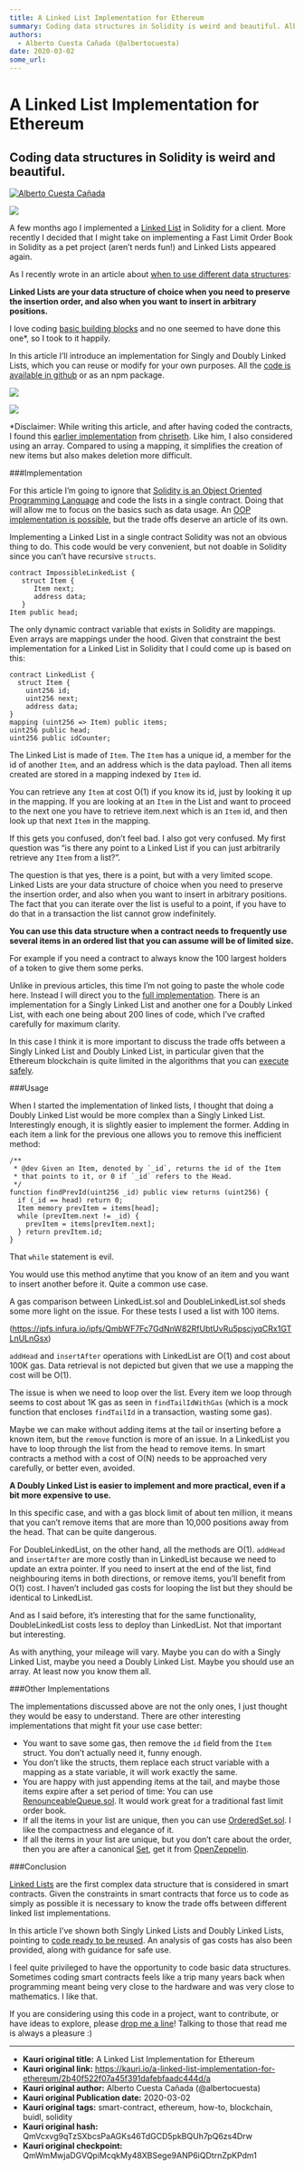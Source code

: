 ```yaml
---
title: A Linked List Implementation for Ethereum
summary: Coding data structures in Solidity is weird and beautiful. Alberto Cuesta Cañada A few months ago I implemented a Linked List in Solidity for a client. More rec
authors:
  - Alberto Cuesta Cañada (@albertocuesta)
date: 2020-03-02
some_url: 
---
```


# A Linked List Implementation for Ethereum


Coding data structures in Solidity is weird and beautiful.
----------------------------------------------------------

[![Alberto Cuesta Cañada](https://miro.medium.com/fit/c/96/96/1*FmM57rntjA9sQCNBo5XAPw.jpeg)](https://medium.com/@albertocuestacanada?source=post_page-----a2915bf8122f----------------------)

![](https://ipfs.infura.io/ipfs/QmWPDdkWc4QsW5aC252JBtGebSmAYVcZYXcjfaEFyYc4Fy)

A few months ago I implemented a [Linked List](https://en.wikipedia.org/wiki/Linked_list) in Solidity for a client. More recently I decided that I might take on implementing a Fast Limit Order Book in Solidity as a pet project (aren’t nerds fun!) and Linked Lists appeared again.

As I recently wrote in an article about [when to use different data structures](https://www.techhq.io/8686/how-to-not-run-out-of-gas-in-ethereum/):

**Linked Lists are your data structure of choice when you need to preserve the insertion order, and also when you want to insert in arbitrary positions.**

I love coding [basic building blocks](https://hackernoon.com/ownership-and-access-control-in-solidity-nn7g3xo3) and no one seemed to have done this one\*, so I took to it happily.

In this article I’ll introduce an implementation for Singly and Doubly Linked Lists, which you can reuse or modify for your own purposes. All the [code is available in github](https://github.com/HQ20/contracts/tree/master/contracts/lists) or as an npm package.

![](https://miro.medium.com/max/1920/0*zobE6VzVBV2S2zQo)

![](https://miro.medium.com/max/1920/0*JrPoORpmwzL-RMLa)

\*Disclaimer: While writing this article, and after having coded the contracts, I found this [earlier implementation](https://github.com/ethereum/dapp-bin/blob/master/library/linkedList.sol) from [chriseth](https://github.com/chriseth). Like him, I also considered using an array. Compared to using a mapping, it simplifies the creation of new items but also makes deletion more difficult.


###Implementation

For this article I’m going to ignore that [Solidity is an Object Oriented Programming Language](https://medium.com/coinmonks/solidity-and-object-oriented-programming-oop-191f8deb8316) and code the lists in a single contract. Doing that will allow me to focus on the basics such as data usage. An [OOP implementation is possible](https://github.com/HQ20/contracts/blob/new/lists/oop/contracts/drafts/lists/LinkedListOOP.sol), but the trade offs deserve an article of its own.

Implementing a Linked List in a single contract Solidity was not an obvious thing to do. This code would be very convenient, but not doable in Solidity since you can’t have recursive `structs`.

```
contract ImpossibleLinkedList {
   struct Item {  
      Item next;
      address data;  
   }
Item public head;
```

The only dynamic contract variable that exists in Solidity are mappings. Even arrays are mappings under the hood. Given that constraint the best implementation for a Linked List in Solidity that I could come up is based on this:

```
contract LinkedList {
  struct Item {  
    uint256 id;
    uint256 next;  
    address data;
}  
mapping (uint256 => Item) public items;
uint256 public head;  
uint256 public idCounter;
```

The Linked List is made of `Item`. The `Item` has a unique id, a member for the id of another `Item`, and an address which is the data payload. Then all items created are stored in a mapping indexed by `Item` id.

You can retrieve any `Item` at cost O(1) if you know its id, just by looking it up in the mapping. If you are looking at an `Item` in the List and want to proceed to the next one you have to retrieve item.next which is an `Item` id, and then look up that next `Item` in the mapping.

If this gets you confused, don’t feel bad. I also got very confused. My first question was “is there any point to a Linked List if you can just arbitrarily retrieve any `Item` from a list?”.

The question is that yes, there is a point, but with a very limited scope. Linked Lists are your data structure of choice when you need to preserve the insertion order, and also when you want to insert in arbitrary positions. The fact that you can iterate over the list is useful to a point, if you have to do that in a transaction the list cannot grow indefinitely.

**You can use this data structure when a contract needs to frequently use several items in an ordered list that you can assume will be of limited size.**

For example if you need a contract to always know the 100 largest holders of a token to give them some perks.

Unlike in previous articles, this time I’m not going to paste the whole code here. Instead I will direct you to the [full implementation](https://github.com/HQ20/contracts/contracts/lists). There is an implementation for a Singly Linked List and another one for a Doubly Linked List, with each one being about 200 lines of code, which I’ve crafted carefully for maximum clarity.

In this case I think it is more important to discuss the trade offs between a Singly Linked List and Doubly Linked List, in particular given that the Ethereum blockchain is quite limited in the algorithms that you can [execute safely](https://hackernoon.com/how-much-can-i-do-in-a-block-163q3xp2).

###Usage

When I started the implementation of linked lists, I thought that doing a Doubly Linked List would be more complex than a Singly Linked List. Interestingly enough, it is slightly easier to implement the former. Adding in each item a link for the previous one allows you to remove this inefficient method:

```
/**
 * @dev Given an Item, denoted by `_id`, returns the id of the Item  
 * that points to it, or 0 if `_id` refers to the Head.
 */  
function findPrevId(uint256 _id) public view returns (uint256) {
  if (_id == head) return 0;  
  Item memory prevItem = items[head];
  while (prevItem.next != _id) {  
    prevItem = items[prevItem.next];
  } return prevItem.id;
}
```

That `while` statement is evil.

You would use this method anytime that you know of an item and you want to insert another before it. Quite a common use case.

A gas comparison between LinkedList.sol and DoubleLinkedList.sol sheds some more light on the issue. For these tests I used a list with 100 items.

(https://ipfs.infura.io/ipfs/QmbWF7Fc7GdNnW82RfUbtUvRu5pscjyqCRx1GTLnULnGsx)

`addHead` and `insertAfter` operations with LinkedList are O(1) and cost about 100K gas. Data retrieval is not depicted but given that we use a mapping the cost will be O(1).

The issue is when we need to loop over the list. Every item we loop through seems to cost about 1K gas as seen in `findTailIdWithGas` (which is a mock function that encloses `findTailId` in a transaction, wasting some gas).

Maybe we can make without adding items at the tail or inserting before a known item, but the `remove` function is more of an issue. In a LinkedList you have to loop through the list from the head to remove items. In smart contracts a method with a cost of O(N) needs to be approached very carefully, or better even, avoided.

**A Doubly Linked List is easier to implement and more practical, even if a bit more expensive to use.**

In this specific case, and with a gas block limit of about ten million, it means that you can’t remove items that are more than 10,000 positions away from the head. That can be quite dangerous.

For DoubleLinkedList, on the other hand, all the methods are O(1). `addHead` and `insertAfter` are more costly than in LinkedList because we need to update an extra pointer. If you need to insert at the end of the list, find neighbouring items in both directions, or remove items, you’ll benefit from O(1) cost. I haven’t included gas costs for looping the list but they should be identical to LinkedList.

And as I said before, it’s interesting that for the same functionality, DoubleLinkedList costs less to deploy than LinkedList. Not that important but interesting.

As with anything, your mileage will vary. Maybe you can do with a Singly Linked List, maybe you need a Doubly Linked List. Maybe you should use an array. At least now you know them all.

###Other Implementations

The implementations discussed above are not the only ones, I just thought they would be easy to understand. There are other interesting implementations that might fit your use case better:

*   You want to save some gas, then remove the `id` field from the `Item` struct. You don’t actually need it, funny enough.
*   You don’t like the structs, them replace each struct variable with a mapping as a state variable, it will work exactly the same.
*   You are happy with just appending items at the tail, and maybe those items expire after a set period of time: You can use [RenounceableQueue.sol](https://github.com/HQ20/contracts/blob/master/contracts/drafts/lists/RenounceableQueue.sol). It would work great for a traditional fast limit order book.
*   If all the items in your list are unique, then you can use [OrderedSet.sol](https://github.com/HQ20/contracts/blob/master/contracts/drafts/lists/OrderedSet.sol). I like the compactness and elegance of it.
*   If all the items in your list are unique, but you don’t care about the order, then you are after a canonical [Set](https://en.wikipedia.org/wiki/Set_(abstract_data_type)), get it from [OpenZeppelin](https://github.com/OpenZeppelin/openzeppelin-contracts/blob/master/contracts/utils/EnumerableSet.sol).

###Conclusion

[Linked Lists](https://en.wikipedia.org/wiki/Linked_list) are the first complex data structure that is considered in smart contracts. Given the constraints in smart contracts that force us to code as simply as possible it is necessary to know the trade offs between different linked list implementations.

In this article I’ve shown both Singly Linked Lists and Doubly Linked Lists, pointing to [code ready to be reused](https://github.com/HQ20/contracts/tree/master/contracts/lists). An analysis of gas costs has also been provided, along with guidance for safe use.

I feel quite privileged to have the opportunity to code basic data structures. Sometimes coding smart contracts feels like a trip many years back when programming meant being very close to the hardware and was very close to mathematics. I like that.

If you are considering using this code in a project, want to contribute, or have ideas to explore, please [drop me a line](http://www.albertocuesta.es/)! Talking to those that read me is always a pleasure :)


---

- **Kauri original title:** A Linked List Implementation for Ethereum
- **Kauri original link:** https://kauri.io/a-linked-list-implementation-for-ethereum/2b40f522f07a45f391dafebfaadc444d/a
- **Kauri original author:** Alberto Cuesta Cañada (@albertocuesta)
- **Kauri original Publication date:** 2020-03-02
- **Kauri original tags:** smart-contract, ethereum, how-to, blockchain, buidl, solidity
- **Kauri original hash:** QmVcxvg9qTzSXbcsPaAGKs46TdGCD5pkBQUh7pQ6zs4Drw
- **Kauri original checkpoint:** QmWmMwjaDGVQpiMcqkMy48XBSege9ANP6iQDtrnZpKPdm1



